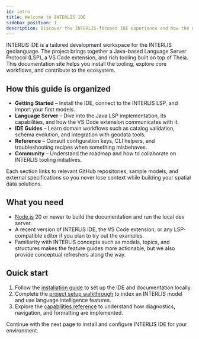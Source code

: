 ```yaml
---
id: intro
title: Welcome to INTERLIS IDE
sidebar_position: 1
description: Discover the INTERLIS-focused IDE experience and how the documentation is organized.
---
```


INTERLIS IDE is a tailored development workspace for the INTERLIS geolanguage. The project brings together a Java-based
Language Server Protocol (LSP), a VS Code extension, and rich tooling built on top of Theia. This documentation site helps you
install the tooling, explore core workflows, and contribute to the ecosystem.

## How this guide is organized

- **Getting Started** – Install the IDE, connect to the INTERLIS LSP, and import your first models.
- **Language Server** – Dive into the Java LSP implementation, its capabilities, and how the VS Code extension communicates
  with it.
- **IDE Guides** – Learn domain workflows such as catalog validation, schema evolution, and integration with geodata tools.
- **Reference** – Consult configuration keys, CLI helpers, and troubleshooting recipes when something misbehaves.
- **Community** – Understand the roadmap and how to collaborate on INTERLIS tooling initiatives.

Each section links to relevant GitHub repositories, sample models, and external specifications so you never lose context while
building your spatial data solutions.

## What you need

- [Node.js](https://nodejs.org/en/) 20 or newer to build the documentation and run the local dev server.
- A recent version of INTERLIS IDE, the VS Code extension, or any LSP-compatible editor if you plan to try out the examples.
- Familiarity with INTERLIS concepts such as models, topics, and structures makes the feature guides more actionable, but we
  also provide conceptual refreshers along the way.

## Quick start

1. Follow the [installation guide](getting-started/installation.md) to set up the IDE and documentation locally.
2. Complete the [project setup walkthrough](getting-started/project-setup.md) to index an INTERLIS model and use language
   intelligence features.
3. Explore the [capabilities reference](language-server/capabilities.md) to understand how diagnostics, navigation, and
   formatting are implemented.

Continue with the next page to install and configure INTERLIS IDE for your environment.
